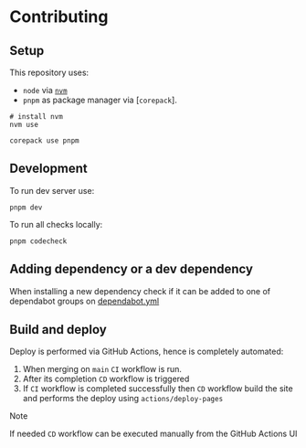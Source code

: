 # Contributing

## Setup

This repository uses:

- `node` via [`nvm`](https://github.com/nvm-sh)
- `pnpm` as package manager via [`corepack`].

```shell
# install nvm
nvm use
```

```shell
corepack use pnpm
```

## Development

To run dev server use:

```shell
pnpm dev
```

To run all checks locally:

```shell
pnpm codecheck
```

## Adding dependency or a dev dependency

When installing a new dependency check if it can be added to one of dependabot groups on [dependabot.yml](.github/dependabot.yml)

## Build and deploy

Deploy is performed via GitHub Actions, hence is completely automated:

1. When merging on `main` `CI` workflow is run.
2. After its completion  `CD` workflow is triggered
3. If `CI` workflow is completed successfully then `CD` workflow build the site and performs the deploy using `actions/deploy-pages`

> [!NOTE]
> If needed `CD` workflow can be executed manually from the GitHub Actions UI
